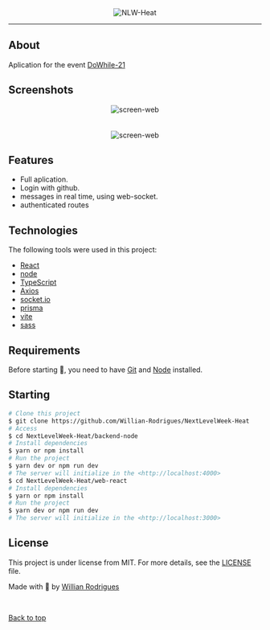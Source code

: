 <div align="center" id="top"> 
  <img src="https://github.com/Willian-Rodrigues/NextLevelWeek-Heat/blob/master/web-react/src/assets/logo.svg" alt="NLW-Heat" />
</div>

<hr/>

## About

Aplication for the event [DoWhile-21](https://dowhile.io/inscricao)

## Screenshots

<div align="center" id="top"> 
  <img src="https://github.com/Willian-Rodrigues/NextLevelWeek-Heat/blob/master/web-react/src/assets/screen-web.png" alt="screen-web" />
</div>
<br/>
<br/>
<div align="center" id="top"> 
  <img src="https://github.com/Willian-Rodrigues/NextLevelWeek-Heat/blob/master/web-react/src/assets/screen-web1.png" alt="screen-web" />
</div>

## Features

- Full aplication.
- Login with github.
- messages in real time, using web-socket.
- authenticated routes

## Technologies

The following tools were used in this project:

- [React](https://pt-br.reactjs.org/)
- [node](https://nodejs.org/en/)
- [TypeScript](https://www.typescriptlang.org/)
- [Axios](https://github.com/axios/axios)
- [socket.io](https://socket.io/)
- [prisma](https://www.prisma.io/)
- [vite](https://vitejs.dev/)
- [sass](https://sass-lang.com/)

## Requirements

Before starting 🏁, you need to have [Git](https://git-scm.com) and [Node](https://nodejs.org/en/) installed.

## Starting

```bash
# Clone this project
$ git clone https://github.com/Willian-Rodrigues/NextLevelWeek-Heat
# Access
$ cd NextLevelWeek-Heat/backend-node
# Install dependencies
$ yarn or npm install
# Run the project
$ yarn dev or npm run dev
# The server will initialize in the <http://localhost:4000>
$ cd NextLevelWeek-Heat/web-react
# Install dependencies
$ yarn or npm install
# Run the project
$ yarn dev or npm run dev
# The server will initialize in the <http://localhost:3000>
```

## License

This project is under license from MIT. For more details, see the [LICENSE](LICENSE.md) file.

Made with 💜 by <a href="https://github.com/Willian-Rodrigues" target="_blank">Willian Rodrigues</a>

&#xa0;

<a href="#top">Back to top</a>
